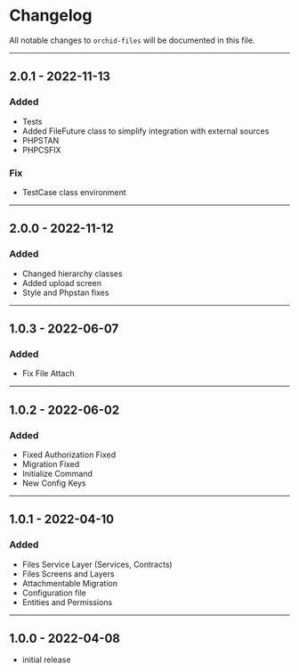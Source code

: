 # Changelog

All notable changes to `orchid-files` will be documented in this file.

---

## 2.0.1 - 2022-11-13

### Added

- Tests
- Added FileFuture class to simplify integration with external sources
- PHPSTAN
- PHPCSFIX

### Fix

- TestCase class environment

---

## 2.0.0 - 2022-11-12

### Added

- Changed hierarchy classes
- Added upload screen
- Style and Phpstan fixes

---

## 1.0.3 - 2022-06-07

### Added

- Fix File Attach

---

## 1.0.2 - 2022-06-02

### Added

- Fixed Authorization Fixed
- Migration Fixed
- Initialize Command
- New Config Keys

---

## 1.0.1 - 2022-04-10

### Added

- Files Service Layer (Services, Contracts)
- Files Screens and Layers
- Attachmentable Migration
- Configuration file
- Entities and Permissions

---

## 1.0.0 - 2022-04-08

- initial release
